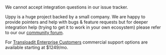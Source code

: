 <!-- Warning, this file was injected. Please edit in ".github/ISSUE_TEMPLATE/integration_help.md" instead and run "update.js" -->

We cannot accept integration questions in our issue tracker. 

Uppy is a huge project backed by a small company. We are happy to provide pointers and help with bugs & feature requests but for deeper integration help (trying to get it to work in your own ecosystem) please refer to our our [community forum](https://community.transloadit.com/c/uppy). 

For [Transloadit Enterprise Customers](https://transloadit.com/pricing/) commercial support options are available starting at $1249/mo.
